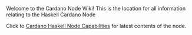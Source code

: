 Welcome to the Cardano Node Wiki! This is the location for all information relating to the Haskell Cardano Node

Click to
[Cardano Haskell Node Capabilities](https://github.com/input-output-hk/cardano-node/wiki/Cardano-Haskell-Node-Capabilities) for latest contents of the node. 